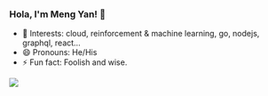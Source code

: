 ### Hola, I'm Meng Yan! 👋

<!--
**yanmxa/yanmxa** is a ✨ _special_ ✨ repository because its `README.md` (this file) appears on your GitHub profile.
Here are some ideas to get you started:
- 👯 I’m looking to collaborate on ...
- 🤔 I’m looking for help with ...
- 🔭 I’m currently working on Thoughtworks

-->

- 🤔 Interests: cloud, reinforcement & machine learning, go, nodejs, graphql, react... 
- 😄 Pronouns: He/His
- ⚡ Fun fact: Foolish and wise.

<a href="https://github.com/haoqing0110/haoqing0110/blob/master/README.md">
  <img align="left" src="https://github-readme-stats.vercel.app/api?username=yanmxa&show_icons=true&count_private=false&theme=graywhite" />
</a>

